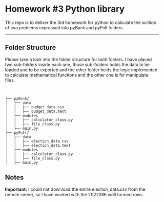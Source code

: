 # Homework #3 Python library

<p>
    This repo is to deliver the 3rd homework for python to calculate the solition of two problems expressed into pyBank and pyPoll folders.
</p>

---

## Folder Structure

<p>
    Please take a look into the folder structure for both folders. I have placed two sub-folders inside each one, those sub-folders holds the data to be loaded and to be exported and the other folder holds the logic implemented to calculate mathematical functions and the other one is for manipulate files.
</p>
<br />

```
├── pyBank/
│   ├── data
│   │   ├── budget_data.csv
│   │   ├── budget_data.text
│   ├── modules
│   │   ├── calculator_class.py
│   │   ├── file_class.py
│   ├── main.py
├── pyPoll/
│   ├── data
│   │   ├── election_data.csv
│   │   ├── election_data.text
│   ├── modules
│   │   ├── calculator_class.py
│   │   ├── file_class.py
│   ├── main.py
```


## Notes
<p>
    <strong>Important:</strong> I could not download the entire election_data.csv from the remote server, so I have worked with the 2022386 well formed rows.
</p>